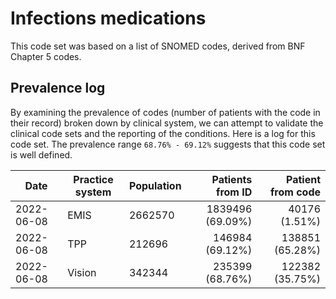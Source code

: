 # Infections medications

This code set was based on a list of SNOMED codes, derived from BNF Chapter 5 codes.

## Prevalence log

By examining the prevalence of codes (number of patients with the code in their record) broken down by clinical system, we can attempt to validate the clinical code sets and the reporting of the conditions. Here is a log for this code set. The prevalence range `68.76% - 69.12%` suggests that this code set is well defined.


| Date       | Practice system | Population | Patients from ID | Patient from code |
| ---------- | --------------- | ---------- | ---------------: | ----------------: |
| 2022-06-08 | EMIS            | 2662570    | 1839496 (69.09%) |     40176 (1.51%) |
| 2022-06-08 | TPP             |  212696    |  146984 (69.12%) |   138851 (65.28%) |
| 2022-06-08 | Vision          |  342344    |  235399 (68.76%) |   122382 (35.75%) |
